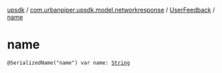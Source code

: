 [upsdk](../../index.md) / [com.urbanpiper.upsdk.model.networkresponse](../index.md) / [UserFeedback](index.md) / [name](./name.md)

# name

`@SerializedName("name") var name: `[`String`](https://kotlinlang.org/api/latest/jvm/stdlib/kotlin/-string/index.html)
